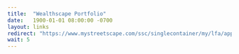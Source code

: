 ```yaml
---
title:  "Wealthscape Portfolio"
date:   1900-01-01 08:00:00 -0700
layout: links
redirect: "https://www.mystreetscape.com/ssc/singlecontainer/my/lfa/app/consumer-portfolio-summary"
wait: 5
---
```


